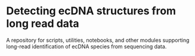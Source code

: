 # Detecting ecDNA structures from long read data
A repository for scripts, utilities, notebooks, and other modules supporting long-read identification of ecDNA species from sequencing data.
